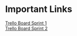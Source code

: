 <h1>Important Links</h1>

[Trello Board Sprint 1](https://trello.com/b/TxnUEoKC/sprint-1)<br>
[Trello Board Sprint 2](https://trello.com/b/1H6FRTwS/sprint-2)<br>
